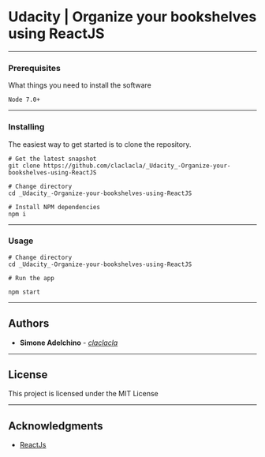 # Udacity | Organize your bookshelves using ReactJS

--------------------------------------------------------------------------------

### Prerequisites

What things you need to install the software

```
Node 7.0+
```

--------------------------------------------------------------------------------

### Installing

The easiest way to get started is to clone the repository.

```
# Get the latest snapshot
git clone https://github.com/claclacla/_Udacity_-Organize-your-bookshelves-using-ReactJS

# Change directory
cd _Udacity_-Organize-your-bookshelves-using-ReactJS

# Install NPM dependencies
npm i
```

--------------------------------------------------------------------------------

### Usage

```
# Change directory
cd _Udacity_-Organize-your-bookshelves-using-ReactJS

# Run the app

npm start
```

--------------------------------------------------------------------------------

## Authors

- **Simone Adelchino** - [_claclacla_](https://twitter.com/_claclacla_)

--------------------------------------------------------------------------------

## License

This project is licensed under the MIT License

--------------------------------------------------------------------------------

## Acknowledgments

- [ReactJs](https://reactjs.org/)